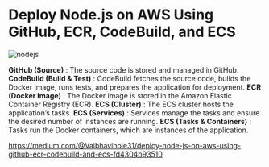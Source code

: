 # Deploy Node.js on AWS Using GitHub, ECR, CodeBuild, and ECS

![nodejs](https://miro.medium.com/v2/resize:fit:1400/format:webp/1*J45ZT_aD8kaPIwV4tjcKlg.png)

**GitHub (Source)** : The source code is stored and managed in GitHub.
**CodeBuild (Build & Test)** : CodeBuild fetches the source code, builds the Docker image, runs tests, and prepares the application for deployment.
**ECR (Docker Image)** : The Docker image is stored in the Amazon Elastic Container Registry (ECR).
**ECS (Cluster)** : The ECS cluster hosts the application’s tasks.
**ECS (Services)** : Services manage the tasks and ensure the desired number of instances are running.
**ECS (Tasks & Containers)** : Tasks run the Docker containers, which are instances of the application.

https://medium.com/@Vaibhavihole31/deploy-node-js-on-aws-using-github-ecr-codebuild-and-ecs-fd4304b93510
